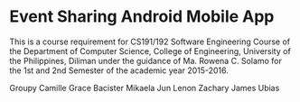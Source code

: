 Event Sharing Android Mobile App
================================

This is a course requirement for CS191/192 Software Engineering Course of the Department of Computer Science, College of Engineering, University of the Philippines, Diliman under the guidance of Ma. Rowena C. Solamo for the 1st and 2nd Semester of the academic year 2015-2016.

Groupy
Camille Grace Bacister
Mikaela Jun Lenon
Zachary James Ubias